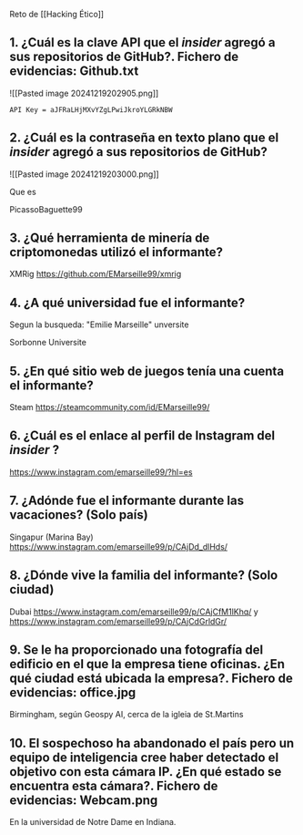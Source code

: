 
Reto de [[Hacking Ético]]

## 1. ¿Cuál es la clave API que el _insider_ agregó a sus repositorios de GitHub?. Fichero de evidencias: Github.txt

![[Pasted image 20241219202905.png]]

```
API Key = aJFRaLHjMXvYZgLPwiJkroYLGRkNBW
```

## 2. ¿Cuál es la contraseña en texto plano que el _insider_ agregó a sus repositorios de GitHub?

![[Pasted image 20241219203000.png]]

Que es 

PicassoBaguette99

## 3. ¿Qué herramienta de minería de criptomonedas utilizó el informante?

XMRig https://github.com/EMarseille99/xmrig

## 4. ¿A qué universidad fue el informante?

Segun la busqueda: "Emilie Marseille" unversite

Sorbonne Universite

## 5. ¿En qué sitio web de juegos tenía una cuenta el informante?

Steam https://steamcommunity.com/id/EMarseille99/

## 6. ¿Cuál es el enlace al perfil de Instagram del _insider_ ?

https://www.instagram.com/emarseille99/?hl=es

## 7. ¿Adónde fue el informante durante las vacaciones? (Solo país)

Singapur (Marina Bay) https://www.instagram.com/emarseille99/p/CAjDd_dlHds/

## 8. ¿Dónde vive la familia del informante? (Solo ciudad)

Dubai https://www.instagram.com/emarseille99/p/CAjCfM1lKhq/ y https://www.instagram.com/emarseille99/p/CAjCdGrldGr/

## 9. Se le ha proporcionado una fotografía del edificio en el que la empresa tiene oficinas. ¿En qué ciudad está ubicada la empresa?. Fichero de evidencias: office.jpg

Birmingham, según Geospy AI, cerca de la igleia de St.Martins

## 10. El sospechoso ha abandonado el país pero un equipo de inteligencia cree haber detectado el objetivo con esta cámara IP. ¿En qué estado se encuentra esta cámara?. Fichero de evidencias: Webcam.png

En la universidad de Notre Dame en Indiana.
